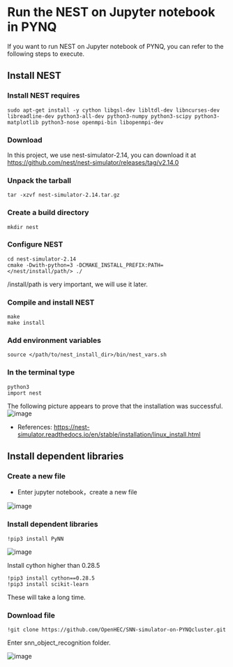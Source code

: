 # Run the NEST on Jupyter notebook in PYNQ
If you want to run NEST on Jupyter notebook of PYNQ, you can refer to the following steps to execute.
## Install NEST
### Install NEST requires
    sudo apt-get install -y cython libgsl-dev libltdl-dev libncurses-dev libreadline-dev python3-all-dev python3-numpy python3-scipy python3-matplotlib python3-nose openmpi-bin libopenmpi-dev
### Download
In this project, we use nest-simulator-2.14, you can download it at https://github.com/nest/nest-simulator/releases/tag/v2.14.0
### Unpack the tarball
    tar -xzvf nest-simulator-2.14.tar.gz
### Create a build directory
    mkdir nest
### Configure NEST
    cd nest-simulator-2.14 
    cmake -Dwith-python=3 -DCMAKE_INSTALL_PREFIX:PATH=</nest/install/path/> ./
/install/path is very important, we will use it later.
### Compile and install NEST
    make
    make install
### Add environment variables
    source </path/to/nest_install_dir>/bin/nest_vars.sh
### In the terminal type
    python3
    import nest
The following picture appears to prove that the installation was successful.
![image](https://github.com/OpenHEC/SNN-simulator-on-PYNQcluster/blob/master/NEST_PYNQ_Jupyter/image/1.png)
* References: https://nest-simulator.readthedocs.io/en/stable/installation/linux_install.html
## Install dependent libraries
### Create a new file
* Enter jupyter notebook，create a new file

![image](https://github.com/OpenHEC/SNN-simulator-on-PYNQcluster/blob/master/NEST_PYNQ_Jupyter/image/2.png)
### Install dependent libraries
    !pip3 install PyNN

![image](https://github.com/OpenHEC/SNN-simulator-on-PYNQcluster/blob/master/NEST_PYNQ_Jupyter/image/3.png)

Install cython higher than 0.28.5

    !pip3 install cython==0.28.5
    !pip3 install scikit-learn
    
These will take a long time.
### Download file
    !git clone https://github.com/OpenHEC/SNN-simulator-on-PYNQcluster.git
    
Enter snn_object_recognition folder.

![image](https://github.com/OpenHEC/SNN-simulator-on-PYNQcluster/blob/master/NEST_PYNQ_Jupyter/image/7.png)
